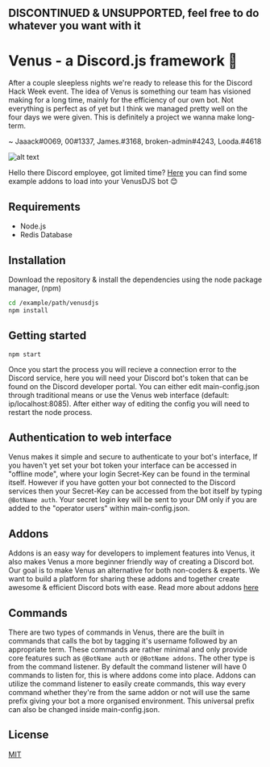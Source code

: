 ## DISCONTINUED & UNSUPPORTED, feel free to do whatever you want with it

# Venus - a Discord.js framework 🤖

After a couple sleepless nights we're ready to release this for the Discord Hack Week event. The idea of Venus is something our team has visioned making for a long time, mainly for the efficiency of our own bot. Not everything is perfect as of yet but I think we managed pretty well on the four days we were given. This is definitely  a project we wanna make long-term.

~ Jaaack#0069, 00#1337, James.#3168, broken-admin#4243, Looda.#4618

![alt text](https://i.gyazo.com/9168847b2ba3502c04e6081eb9fb831c.gif)

Hello there Discord employee, got limited time? [Here](https://github.com/JacobWennebro/venusdjs-addons) you can find some example addons to load into your VenusDJS bot 😊

## Requirements
* Node.js
* Redis Database

## Installation

Download the repository & install the dependencies using the node package manager, (npm)

```bash
cd /example/path/venusdjs
npm install
```

## Getting started

```
npm start
```

Once you start the process you will recieve a connection error to the Discord service, here you will need your Discord bot's token that can be found on the Discord developer portal. You can either edit main-config.json through traditional means or use the Venus web interface (default: ip/localhost:8085). After either way of editing the config you will need to restart the node process.

## Authentication to web interface
Venus makes it simple and secure to authenticate to your bot's interface, If you haven't yet set your bot token your interface can be accessed in "offline mode", where your login Secret-Key can be found in the terminal itself. However if you have gotten your bot connected to the Discord services then your Secret-Key can be accessed from the bot itself by typing `@BotName auth`. Your secret login key will be sent to your DM only if you are added to the "operator users" within main-config.json.

## Addons
Addons is an easy way for developers to implement features into Venus, it also makes Venus a more beginner friendly way of creating a Discord bot. Our goal is to make Venus an alternative for both non-coders & experts. We want to build a platform for sharing these addons and together create awesome & efficient Discord bots with ease. Read more about addons [here](https://github.com/JacobWennebro/venusdjs-addons)

## Commands
There are two types of commands in Venus, there are the built in commands that calls the bot by tagging it's username followed by an appropriate term. These commands are rather minimal and only provide core features such as `@BotName auth` or `@BotName addons`. The other type is from the command listener. By default the command listener will have 0 commands to listen for, this is where addons come into place. Addons can utilize the command listener to easily create commands, this way every command whether they're from the same addon or not will use the same prefix giving your bot a more organised environment. This universal prefix can also be changed inside main-config.json.

## License
[MIT](https://choosealicense.com/licenses/mit/)
